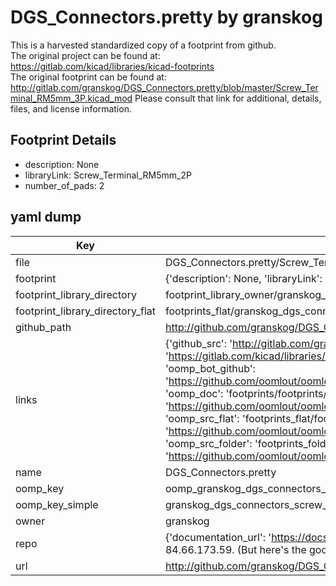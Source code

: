 # DGS_Connectors.pretty by granskog  
This is a harvested standardized copy of a footprint from github.  
The original project can be found at:  
https://gitlab.com/kicad/libraries/kicad-footprints  
The original footprint can be found at:
http://gitlab.com/granskog/DGS_Connectors.pretty/blob/master/Screw_Terminal_RM5mm_3P.kicad_mod
Please consult that link for additional, details, files, and license information.  
## Footprint Details
* description: None  
* libraryLink: Screw_Terminal_RM5mm_2P  
* number_of_pads: 2  
## yaml dump  
| Key | Value |  
| --- | --- |  
| file | DGS_Connectors.pretty/Screw_Terminal_RM5mm_2P.kicad_mod |  
| footprint | {'description': None, 'libraryLink': 'Screw_Terminal_RM5mm_2P', 'number_of_pads': 2} |  
| footprint_library_directory | footprint_library_owner/granskog_DGS_Connectors.pretty |  
| footprint_library_directory_flat | footprints_flat/granskog_dgs_connectors_screw_terminal_rm5mm_2p/working |  
| github_path | http://github.com/granskog/DGS_Connectors.pretty/blob/master/Screw_Terminal_RM5mm_2P.kicad_mod |  
| links | {'github_src': 'http://gitlab.com/granskog/DGS_Connectors.pretty/blob/master/Screw_Terminal_RM5mm_3P.kicad_mod', 'github_src_repo': 'https://gitlab.com/kicad/libraries/kicad-footprints', 'oomp_bot': 'footprints/granskog_dgs_connectors_screw_terminal_rm5mm_2p/working', 'oomp_bot_github': 'https://github.com/oomlout/oomlout_oomp_footprint_bot/tree/main/footprints/granskog_dgs_connectors_screw_terminal_rm5mm_2p/working', 'oomp_doc': 'footprints/footprints/granskog/DGS_Connectors/Screw_Terminal_RM5mm_2P/working/', 'oomp_doc_github': 'https://github.com/oomlout/oomlout_oomp_footprint_doc/tree/main/footprints/footprints/granskog/DGS_Connectors/Screw_Terminal_RM5mm_2P/working', 'oomp_src_flat': 'footprints_flat/footprints_flat/granskog_dgs_connectors_screw_terminal_rm5mm_2p/working', 'oomp_src_flat_github': 'https://github.com/oomlout/oomlout_oomp_footprint_src/tree/main/footprints_flat/granskog_dgs_connectors_screw_terminal_rm5mm_2p/working', 'oomp_src_folder': 'footprints_folder/footprints_folder/granskog/DGS_Connectors/Screw_Terminal_RM5mm_2P/working', 'oomp_src_folder_github': 'https://github.com/oomlout/oomlout_oomp_footprint_src/tree/main/footprints_folder/granskog/DGS_Connectors/Screw_Terminal_RM5mm_2P/working'} |  
| name | DGS_Connectors.pretty |  
| oomp_key | oomp_granskog_dgs_connectors_screw_terminal_rm5mm_2p |  
| oomp_key_simple | granskog_dgs_connectors_screw_terminal_rm5mm_2p |  
| owner | granskog |  
| repo | {'documentation_url': 'https://docs.github.com/rest/overview/resources-in-the-rest-api#rate-limiting', 'message': "API rate limit exceeded for 84.66.173.59. (But here's the good news: Authenticated requests get a higher rate limit. Check out the documentation for more details.)"} |  
| url | http://github.com/granskog/DGS_Connectors.pretty |  

